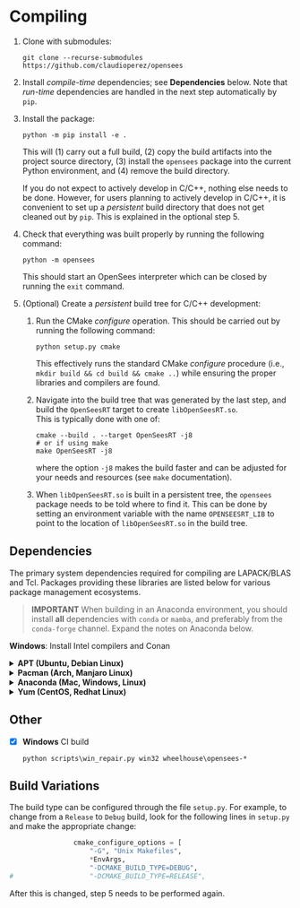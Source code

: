 # Compiling

1. Clone with submodules:

   ``` shell
   git clone --recurse-submodules https://github.com/claudioperez/opensees
   ```

2. Install *compile-time* dependencies; see **Dependencies** below. Note that
   *run-time* dependencies are handled in the next step automatically by `pip`.


3. Install the package:
   ``` shell
   python -m pip install -e .
   ```
   This will (1) carry out a full build, (2) copy the build artifacts into
   the project source directory, (3) install the `opensees` package
   into the current Python environment, and (4) remove the build directory. 

   If you do not expect to actively develop in C/C++, nothing else needs to
   be done. However, for users planning to actively develop in C/C++, it is 
   convenient to set up a *persistent* build directory that does not
   get cleaned out by `pip`. This is explained in the optional step 5.

4. Check that everything was built properly by running the following command:
   ```shell
   python -m opensees
   ```
   This should start an OpenSees interpreter which can be closed by running
   the `exit` command.

5. (Optional) Create a *persistent* build tree for C/C++ development:

   1. Run the CMake *configure* operation. This should be carried out
      by running the following command:
      ```shell
      python setup.py cmake
      ```
      This effectively runs the standard CMake *configure* procedure 
      (i.e., `mkdir build && cd build && cmake ..`) while ensuring
      the proper libraries and compilers are found.

   2. Navigate into the build tree that was generated by the last step, and 
      build the `OpenSeesRT` target to create `libOpenSeesRT.so`.  
      This is typically done with one of:
      ```shell
      cmake --build . --target OpenSeesRT -j8
      # or if using make
      make OpenSeesRT -j8
      ```
      where the option `-j8` makes the build faster and can be adjusted
      for your needs and resources (see `make` documentation).

   3. When `libOpenSeesRT.so` is built in a persistent tree, the `opensees` 
      package needs to be told where to find it. This can be done by setting
      an environment variable with the name `OPENSEESRT_LIB` to point to
      the location of `libOpenSeesRT.so` in the build tree.

## Dependencies

The primary system dependencies required for compiling are LAPACK/BLAS and Tcl.
Packages providing these libraries are listed below for various package
management ecosystems.

> **IMPORTANT** When building in an Anaconda environment, you should install 
> **all** dependencies with `conda` or `mamba`, and preferably from the
> `conda-forge` channel. Expand the notes on Anaconda below.

**Windows**: Install Intel compilers and Conan


<details><summary><b>APT (Ubuntu, Debian Linux)</b></summary>

| Dependency  | Package              |
|:------------|:---------------------|
| LAPACK      | `liblapack-dev`      |
| BLAS        | `libblas-dev`        |
| Tcl\*       | `tcl-dev`            |

</details>
<details>
<summary>
<b>Pacman (Arch, Manjaro Linux)</b>
</summary>

The Pacman package manager

| Dependency  | Package       |
|:------------|:--------------|
| LAPACK      | `lapack`      |
| BLAS        | `blas`        |
| Tcl\*       | `tcl`         |

</details>
<details>
<summary>
<b>Anaconda (Mac, Windows, Linux)</b>
</summary>

When using conda, you need to ensure that CMake only finds 
compilers that are compatible with the libraries in the
environment. <b>System compilers (like those installed
by the operating system's package manager) often cannot be used
and can lead to segfaults.</b>
The following command should install everything you need:

``` shell
conda install -c conda-forge fortran-compiler cxx-compiler c-compiler openblas
```

</details>
</details>
<details>
<summary>
<b>Yum (CentOS, Redhat Linux)</b>
</summary>

| Dependency | Package        |
|------------|----------------|
| LAPACK     | `lapack-devel` |
| Tcl\*      | `tcl-devel`    |

</details>

## Other

- [x] **Windows** CI build

  ``` shell
  python scripts\win_repair.py win32 wheelhouse\opensees-*
  ```

## Build Variations

The build type can be configured through the file `setup.py`. For example,
to change from a `Release` to `Debug` build, look for the following lines
in `setup.py` and make the appropriate change:
```python
                cmake_configure_options = [
                    "-G", "Unix Makefiles",
                    *EnvArgs,
                    "-DCMAKE_BUILD_TYPE=DEBUG",
#                   "-DCMAKE_BUILD_TYPE=RELEASE",
```
After this is changed, step 5 needs to be performed again.

